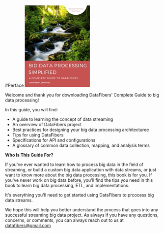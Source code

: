 #Perface
![](https://github.com/datafibers/df_complete_guide/blob/master/cover_small.jpg?raw=true)

Welcome and thank you for downloading DataFibers' Complete Guide to big data processing! 

In this guide, you will find:
- A guide to learning the concept of data streaming
- An overview of DataFibers project
- Best practices for designing your big data processing architecturee
- Tips for using DataFibers
- Specifications for API and configurations
- A glossary of common data collection, mapping, and analysis terms

**Who Is This Guide For?**

If you've ever wanted to learn how to process big data in the field of streaming, or build a custom big data application with data streams, or just want to know more about the big data processing, this book is for you. If you've never work on big data before, you'll find the tips you need in this book to learn big data processing, ETL, and implementations. 

It's everything you'll need to get started using DataFibers to prcocess big data streams.

We hope this will help you better understand the process that goes into any successful streaming big data project. As always if you have any questions, concerns, or comments, you can always reach out to us at [datafibers@gmail.com](mailto:datafibers@gmail.com)


